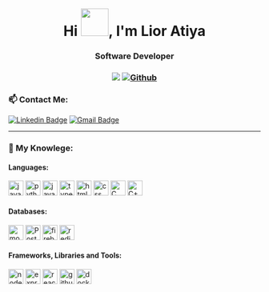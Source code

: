 <h1 align="center">Hi <img src="https://github.com/NoobMahbub/NoobMahbub/blob/main/Wave.gif" height="55px" width="55px">, I'm Lior Atiya</h1>
<h3 align="center">

Software Developer
  
<h3 align="center"> 
  
![](https://visitor-badge.laobi.icu/badge?page_id=LiorAtiya.LiorAtiya) 
[![Github](https://img.shields.io/github/followers/LiorAtiya?label=Followers&style=social)](https://github.com/LiorAtiya) 
  
</h3>

<h3> 📫 Contact Me:</h3>

[![Linkedin Badge](https://img.shields.io/badge/-Linkedin-blue?style=flat-square&logo=Linkedin&logoColor=white&link=http://www.linkedin.com/in/eyalevi/)](https://www.linkedin.com/in/lior-atiya-136925163/)
[![Gmail Badge](https://img.shields.io/badge/-lior4007@gmail.com-c14438?style=flat-square&logo=Gmail&logoColor=white&link=mailto:happyeyal@gmail.com)](mailto:lior4007@gmail.com)

<hr>
  
  <h3> 🔬 My Knowlege:</h3>
<h4 align="left">Languages:</h4>
<p align="left"> 
<span>
    <img src="https://img.shields.io/badge/Java-ED8B00?style=for-the-badge&logo=java&logoColor=white" alt="java" height="30"/>
    <img src="https://img.shields.io/badge/Python-14354C?style=for-the-badge&logo=python&logoColor=white" alt="python" height="30"/>
    <img src="https://img.shields.io/badge/JavaScript-F7DF1E?style=for-the-badge&logo=javascript&logoColor=black" alt="javaSqript" height="30"/>
    <img src="https://img.shields.io/badge/TypeScript-00599C?style=for-the-badge&logo=typescript&logoColor=white" alt="typeScript" height="30"/>
    <img src="https://img.shields.io/badge/HTML5-E34F26?style=for-the-badge&logo=html5&logoColor=white" alt="html" height="30"/>
    <img src="https://img.shields.io/badge/CSS-239120?&style=for-the-badge&logo=css3&logoColor=white" alt="css" height="30"/>
    <img src="https://img.shields.io/badge/C-00599C?style=for-the-badge&logo=c&logoColor=white" alt="C" height="30"/>
    <img src="https://img.shields.io/badge/C%2B%2B-00599C?style=for-the-badge&logo=c%2B%2B&logoColor=white" alt="C++" height="30"/>
</span>

<h4 align="left">Databases:</h3>
<span>
    <img src="https://img.shields.io/badge/MongoDB-4EA94B?style=for-the-badge&logo=mongodb&logoColor=white" alt="mongoDB" height="30"/>
    <img src="https://img.shields.io/badge/PostgreSQL-00599C?style=for-the-badge&logo=postgresql&logoColor=white" alt="PostgreSQL" height="30"/>
    <img src="https://img.shields.io/badge/firebase-ffca28?style=for-the-badge&logo=firebase&logoColor=black" alt="firebase" height="30"/>
    <img src="https://img.shields.io/badge/redis-%23DD0031.svg?style=for-the-badge&logo=redis&logoColor=white" alt="redis" height="30"/>
</span>

<h4 align="left">Frameworks, Libraries and Tools:</h3>
<span>
   <img src="https://img.shields.io/badge/Node.js-43853D?style=for-the-badge&logo=node.js&logoColor=white" alt="nodeJS" height="30"/>
  <img src="https://img.shields.io/badge/express.js-%23404d59.svg?style=for-the-badge&logo=express&logoColor=%2361DAFB" alt="expressjs" height="30"/>
   <img src="https://img.shields.io/badge/React-20232A?style=for-the-badge&logo=react&logoColor=61DAFB" alt="react" height="30"/>
  <img src="https://img.shields.io/badge/GitHub-100000?style=for-the-badge&logo=github&logoColor=white" alt="github" height="30"/>
  <img src="https://img.shields.io/badge/Docker-00599C?style=for-the-badge&logo=docker&logoColor=white" alt="docker" height="30"/>
</span>

</br></br>
</p>
